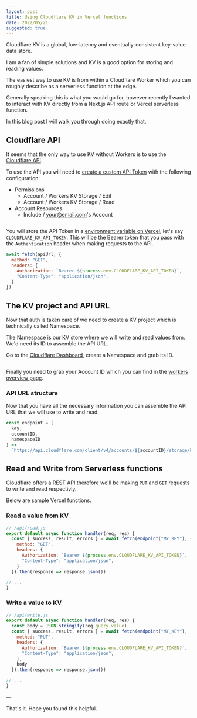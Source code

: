 ```yaml
---
layout: post
title: Using Cloudflare KV in Vercel functions
date: 2022/05/21
suggested: true
---
```


Cloudflare KV is a global, low-latency and eventually-consistent key-value data store.

I am a fan of simple solutions and KV is a good option for storing and reading values.

The easiest way to use KV is from within a Cloudflare Worker which you can roughly describe as a serverless function at the edge.

Generally speaking this is what you would go for, however recently I wanted to interact with KV directly from a Next.js API route or Vercel serverless function.

In this blog post I will walk you through doing exactly that.

## Cloudflare API

It seems that the only way to use KV without Workers is to use the [Cloudflare API](https://api.cloudflare.com/#workers-kv-namespace-read-key-value-pair).

To use the API you will need to [create a custom API Token](https://dash.cloudflare.com/profile/api-tokens) with the following configuration:

- Permissions
  - Account / Workers KV Storage / Edit
  - Account / Workers KV Storage / Read
- Account Resources
  - Include / your@email.com's Account

<figure aria-hidden="true">
<img src="https://user-images.githubusercontent.com/711311/169646801-a3c931f0-ac0c-4413-b7e3-9e34ce7f6490.png" alt>
</figure>

You will store the API Token in a [environment variable on Vercel](https://vercel.com/docs/concepts/projects/environment-variables), let's say `CLOUDFLARE_KV_API_TOKEN`. This will be the Bearer token that you pass with the `Authentication` header when making requests to the API.

<!-- prettier-ignore -->
```javascript
await fetch(apiUrl, {
  method: "GET",
  headers: {
    Authorization: `Bearer ${process.env.CLOUDFLARE_KV_API_TOKEN}`,
    "Content-Type": "application/json",
  }
})
```

## The KV project and API URL

Now that auth is taken care of we need to create a KV project which is technically called Namespace.

The Namespace is our KV store where we will write and read values from. We'd need its ID to assemble the API URL.

Go to the [Cloudflare Dashboard](https://dash.cloudflare.com/?to=/:account/workers/kv/namespaces), create a Namespace and grab its ID.

<figure aria-hidden="true">
<img src="https://user-images.githubusercontent.com/711311/169647973-2bf90a0c-2e98-4fb3-bebb-9469662c1f89.png" alt>
</figure>

Finally you need to grab your Account ID which you can find in the [workers overview page](https://dash.cloudflare.com/?to=/:account/workers/overview).

### API URL structure

Now that you have all the necessary information you can assemble the API URL that we will use to write and read.

<!-- prettier-ignore -->
```javascript
const endpoint = (
  key,
  accountID,
  namespaceID
) =>
  `https://api.cloudflare.com/client/v4/accounts/${accountID}/storage/kv/namespaces/${namespaceID}/values/${key}`;
```

## Read and Write from Serverless functions

Cloudflare offers a REST API therefore we'll be making `PUT` and `GET` requests to write and read respectivly.

Below are sample Vercel functions.

### Read a value from KV

<!-- prettier-ignore -->
```javascript
// /api/read.js
export default async function handler(req, res) {
  const { success, result, errors } = await fetch(endpoint("MY_KEY"), {
    method: "GET",
    headers: {
      Authorization: `Bearer ${process.env.CLOUDFLARE_KV_API_TOKEN}`,
      "Content-Type": "application/json",
    }
  }).then(response => response.json())

// ...
}
```

### Write a value to KV

<!-- prettier-ignore -->
```javascript
// /api/write.js
export default async function handler(req, res) {
  const body = JSON.stringify(req.query.value)
  const { success, result, errors } = await fetch(endpoint("MY_KEY"), {
    method: "PUT",
    headers: {
      Authorization: `Bearer ${process.env.CLOUDFLARE_KV_API_TOKEN}`,
      "Content-Type": "application/json",
    },
    body
  }).then(response => response.json())

// ...
}
```

—

That's it. Hope you found this helpful.
